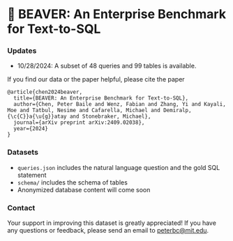 # 🦫 BEAVER: An Enterprise Benchmark for Text-to-SQL

### Updates
- 10/28/2024: A subset of 48 queries and 99 tables is available.

If you find our data or the paper helpful, please cite the paper
```
@article{chen2024beaver,
  title={BEAVER: An Enterprise Benchmark for Text-to-SQL},
  author={Chen, Peter Baile and Wenz, Fabian and Zhang, Yi and Kayali, Moe and Tatbul, Nesime and Cafarella, Michael and Demiralp, {\c{C}}a{\u{g}}atay and Stonebraker, Michael},
  journal={arXiv preprint arXiv:2409.02038},
  year={2024}
}
```

### Datasets
- `queries.json` includes the natural language question and the gold SQL statement
- `schema/` includes the schema of tables
- Anonymized database content will come soon
<!-- - [Google drive folder]() includes the anonymized database content -->

### Contact
Your support in improving this dataset is greatly appreciated! If you have any questions or feedback, please send an email to peterbc@mit.edu.
